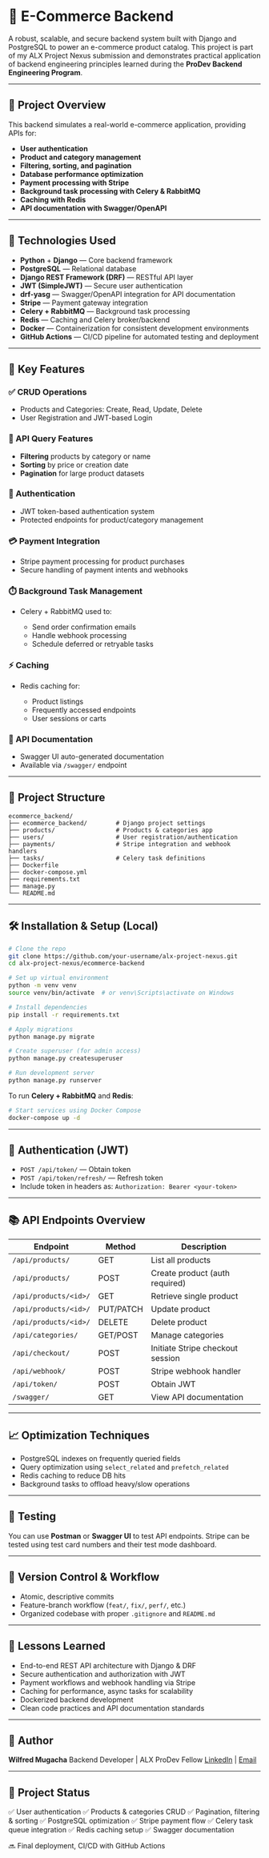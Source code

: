 # 🛒 E-Commerce Backend

A robust, scalable, and secure backend system built with Django and PostgreSQL to power an e-commerce product catalog. This project is part of my ALX Project Nexus submission and demonstrates practical application of backend engineering principles learned during the **ProDev Backend Engineering Program**.

---

## 📌 Project Overview

This backend simulates a real-world e-commerce application, providing APIs for:

* **User authentication**
* **Product and category management**
* **Filtering, sorting, and pagination**
* **Database performance optimization**
* **Payment processing with Stripe**
* **Background task processing with Celery & RabbitMQ**
* **Caching with Redis**
* **API documentation with Swagger/OpenAPI**

---

## 🧰 Technologies Used

* **Python** + **Django** — Core backend framework
* **PostgreSQL** — Relational database
* **Django REST Framework (DRF)** — RESTful API layer
* **JWT (SimpleJWT)** — Secure user authentication
* **drf-yasg** — Swagger/OpenAPI integration for API documentation
* **Stripe** — Payment gateway integration
* **Celery + RabbitMQ** — Background task processing
* **Redis** — Caching and Celery broker/backend
* **Docker** — Containerization for consistent development environments
* **GitHub Actions** — CI/CD pipeline for automated testing and deployment

---

## 🚀 Key Features

### ✅ CRUD Operations

* Products and Categories: Create, Read, Update, Delete
* User Registration and JWT-based Login

### 🔎 API Query Features

* **Filtering** products by category or name
* **Sorting** by price or creation date
* **Pagination** for large product datasets

### 🔐 Authentication

* JWT token-based authentication system
* Protected endpoints for product/category management

### 💳 Payment Integration

* Stripe payment processing for product purchases
* Secure handling of payment intents and webhooks

### ⏱️ Background Task Management

* Celery + RabbitMQ used to:

  * Send order confirmation emails
  * Handle webhook processing
  * Schedule deferred or retryable tasks

### ⚡ Caching

* Redis caching for:

  * Product listings
  * Frequently accessed endpoints
  * User sessions or carts

### 📑 API Documentation

* Swagger UI auto-generated documentation
* Available via `/swagger/` endpoint

---

## 📁 Project Structure

```
ecommerce_backend/
├── ecommerce_backend/        # Django project settings
├── products/                 # Products & categories app
├── users/                    # User registration/authentication
├── payments/                 # Stripe integration and webhook handlers
├── tasks/                    # Celery task definitions
├── Dockerfile
├── docker-compose.yml
├── requirements.txt
├── manage.py
└── README.md
```

---

## 🛠️ Installation & Setup (Local)

```bash
# Clone the repo
git clone https://github.com/your-username/alx-project-nexus.git
cd alx-project-nexus/ecommerce-backend

# Set up virtual environment
python -m venv venv
source venv/bin/activate  # or venv\Scripts\activate on Windows

# Install dependencies
pip install -r requirements.txt

# Apply migrations
python manage.py migrate

# Create superuser (for admin access)
python manage.py createsuperuser

# Run development server
python manage.py runserver
```

To run **Celery + RabbitMQ** and **Redis**:

```bash
# Start services using Docker Compose
docker-compose up -d
```

---

## 🔑 Authentication (JWT)

* `POST /api/token/` — Obtain token
* `POST /api/token/refresh/` — Refresh token
* Include token in headers as:
  `Authorization: Bearer <your-token>`

---

## 📚 API Endpoints Overview

| Endpoint              | Method    | Description                      |
| --------------------- | --------- | -------------------------------- |
| `/api/products/`      | GET       | List all products                |
| `/api/products/`      | POST      | Create product (auth required)   |
| `/api/products/<id>/` | GET       | Retrieve single product          |
| `/api/products/<id>/` | PUT/PATCH | Update product                   |
| `/api/products/<id>/` | DELETE    | Delete product                   |
| `/api/categories/`    | GET/POST  | Manage categories                |
| `/api/checkout/`      | POST      | Initiate Stripe checkout session |
| `/api/webhook/`       | POST      | Stripe webhook handler           |
| `/api/token/`         | POST      | Obtain JWT                       |
| `/swagger/`           | GET       | View API documentation           |

---

## 📈 Optimization Techniques

* PostgreSQL indexes on frequently queried fields
* Query optimization using `select_related` and `prefetch_related`
* Redis caching to reduce DB hits
* Background tasks to offload heavy/slow operations

---

## 🧪 Testing

You can use **Postman** or **Swagger UI** to test API endpoints.
Stripe can be tested using test card numbers and their test mode dashboard.

---

## 🔄 Version Control & Workflow

* Atomic, descriptive commits
* Feature-branch workflow (`feat/`, `fix/`, `perf/`, etc.)
* Organized codebase with proper `.gitignore` and `README.md`

---

## 🧠 Lessons Learned

* End-to-end REST API architecture with Django & DRF
* Secure authentication and authorization with JWT
* Payment workflows and webhook handling via Stripe
* Caching for performance, async tasks for scalability
* Dockerized backend development
* Clean code practices and API documentation standards

---

## 👤 Author

**Wilfred Mugacha**
Backend Developer | ALX ProDev Fellow
[LinkedIn](#) | [Email](#)

---

## 📌 Project Status

✅ User authentication
✅ Products & categories CRUD
✅ Pagination, filtering & sorting
✅ PostgreSQL optimization
✅ Stripe payment flow
✅ Celery task queue integration
✅ Redis caching setup
✅ Swagger documentation

🔜 Final deployment, CI/CD with GitHub Actions
